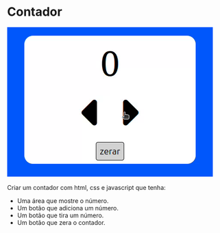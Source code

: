 # Contador

![imagem do site](capa.gif)

Criar um contador com html, css e javascript que tenha:

+ Uma área que mostre o número.
+ Um botão que adiciona um número.
+ Um botão que tira um número.
+ Um botão que zera o contador.
